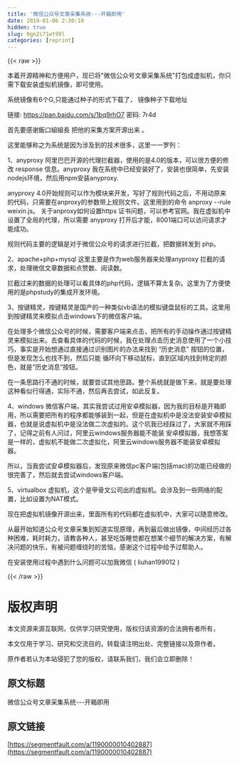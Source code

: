 ```yaml
---
title: '微信公众号文章采集系统---开箱即用' 
date: 2019-01-06 2:30:10
hidden: true
slug: 0gn2i71wt99l
categories: [reprint]
---
```


{{< raw >}}

                    
<p>本着开源精神和方便用户，现已将"微信公众号文章采集系统"打包成虚拟机，你只需下载安装虚拟机镜像，即可使用。</p>
<p>系统镜像有6个G,只能通过种子的形式下载了， 镜像种子下载地址</p>
<p>链接: <a href="https://pan.baidu.com/s/1bq9rhO7" rel="nofollow noreferrer" target="_blank">https://pan.baidu.com/s/1bq9rhO7</a> 密码: 7r4d</p>
<p>首先要感谢飯口組組長 把他的采集方案开源出来 。</p>
<p>这里能够称之为系统是因为涉及到的技术很多，这里一一罗列：</p>
<p>1、anyproxy 阿里巴巴开源的代理拦截器，使用的是4.0的版本，可以很方便的修改 response 信息。anyproxy 我在系统中已经安装好了，安装也很简单，先安装nodejs环境，然后用npm安装anyproxy.</p>
<p>anyproxy 4.0开始规则可以作为模块来开发，写好了规则代码之后，不用动原来的代码，只需要在anproxy的参数带上规则文件。这里用到的命令 anproxy --rule weixin.js。 关于anproxy如何设置https 证书问题，可以参考官网。我在虚拟机中设置了全局的代理，所以需要 anyproxy 打开后才能，8001端口可以访问请求才能成功。</p>
<p>规则代码主要的逻辑是对于微信公众号的请求进行拦截，把数据转发到 php。</p>
<p>2、apache+php+mysql 这里主要是作为web服务器来处理anyproxy 拦截的请求，处理微信文章数据和点赞数、阅读数。</p>
<p>拦截过来的数据的处理可以看具体的php代码，逻辑不算太复杂。这里为了方便使用的是phpstudy的集成开发环境。</p>
<p>3、按键精灵，按键精灵是国产的一种类似vb语法的模拟键盘鼠标的工具。这里用到按键精灵来模拟点击windows下的微信客户端。</p>
<p>在处理多个微信公众号的时候，需要客户端来点击，把所有的手动操作通过按键精灵来模拟出来。去查看具体的代码的时候，我在处理点击历史消息使用了一个小技巧，事实是开始想通过直接通过识别图片的办法来找到 “历史消息” 按钮的位置，但是发现怎么也找不到，然后只能 循环向下移动鼠标，直到区域内找到特定的颜色，就是“历史消息”按钮。</p>
<p>在一条思路行不通的时候，就要尝试其他思路。整个系统就是做下来，就是要处理这种看似行得通，实际不通，然后再去尝试，如此反复。</p>
<p>4、windows 微信客户端，其实我尝试过用安卓模拟器，因为我的目标是开箱即用，所以需要把所有的程序都能够装到一起，但是在虚拟机中是没法安装安卓模拟器，也就是说虚拟机中是没法做二次虚拟的。这个坑我已经踩过了，大家就不用踩了，记得之前有人问过，阿里云windows服务器能不能装 安卓模拟器，我想答案是一样的，虚拟机不能做二次虚拟化，阿里云windows服务器不能装安卓模拟器。</p>
<p>所以，当我尝试安卓模拟器后，发现原来微信pc客户端(包括mac)的功能已经做的很完善了，然后就去尝试windows客户端。</p>
<p>5、virtualbox 虚拟机，这个是甲骨文公司出的虚拟机。会涉及到一些网络的配置，比如设置为NAT模式。</p>
<p>现在把虚拟机镜像开源出来，里面所有的代码都在虚拟机中，大家可以随意修改。</p>
<p>从最开始知道公众号文章采集到知道实现原理，再到最后做出镜像，中间经历过各种困难，耗时耗力，请教各种人，甚至吃饭睡觉都在想某个细节的解决方案，有解决问题的快乐，有被问题缠绕时的苦恼，感谢这个过程中给予过帮助人。</p>
<p>在安装使用过程中遇到什么问题可以加我微信 ( liuhan199012 )</p>

                
{{< /raw >}}

# 版权声明
本文资源来源互联网，仅供学习研究使用，版权归该资源的合法拥有者所有，

本文仅用于学习、研究和交流目的。转载请注明出处、完整链接以及原作者。

原作者若认为本站侵犯了您的版权，请联系我们，我们会立即删除！

## 原文标题
微信公众号文章采集系统---开箱即用

## 原文链接
[https://segmentfault.com/a/1190000010402887](https://segmentfault.com/a/1190000010402887)

